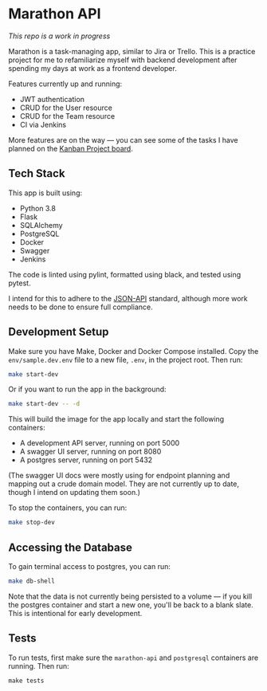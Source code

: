 # Marathon API

_This repo is a work in progress_

Marathon is a task-managing app, similar to Jira or Trello. This is a practice project for me to refamiliarize myself with backend development after spending my days at work as a frontend developer.

Features currently up and running:

-   JWT authentication
-   CRUD for the User resource
-   CRUD for the Team resource
-   CI via Jenkins

More features are on the way &mdash; you can see some of the tasks I have planned on the [Kanban Project board](https://github.com/dakotalillie/marathon-api/projects/1).

## Tech Stack

This app is built using:

-   Python 3.8
-   Flask
-   SQLAlchemy
-   PostgreSQL
-   Docker
-   Swagger
-   Jenkins

The code is linted using pylint, formatted using black, and tested using pytest.

I intend for this to adhere to the [JSON-API](https://jsonapi.org/) standard, although more work needs to be done to ensure full compliance.

## Development Setup

Make sure you have Make, Docker and Docker Compose installed. Copy the `env/sample.dev.env` file to a new file, `.env`, in the project root. Then run:

```bash
make start-dev
```

Or if you want to run the app in the background:

```bash
make start-dev -- -d
```

This will build the image for the app locally and start the following containers:

-   A development API server, running on port 5000
-   A swagger UI server, running on port 8080
-   A postgres server, running on port 5432

(The swagger UI docs were mostly using for endpoint planning and mapping out a crude domain model. They are not currently up to date, though I intend on updating them soon.)

To stop the containers, you can run:

```bash
make stop-dev
```

## Accessing the Database

To gain terminal access to postgres, you can run:

```bash
make db-shell
```

Note that the data is not currently being persisted to a volume &mdash; if you kill the postgres container and start a new one, you'll be back to a blank slate. This is intentional for early development.

## Tests

To run tests, first make sure the `marathon-api` and `postgresql` containers are running. Then run:

```
make tests
```
